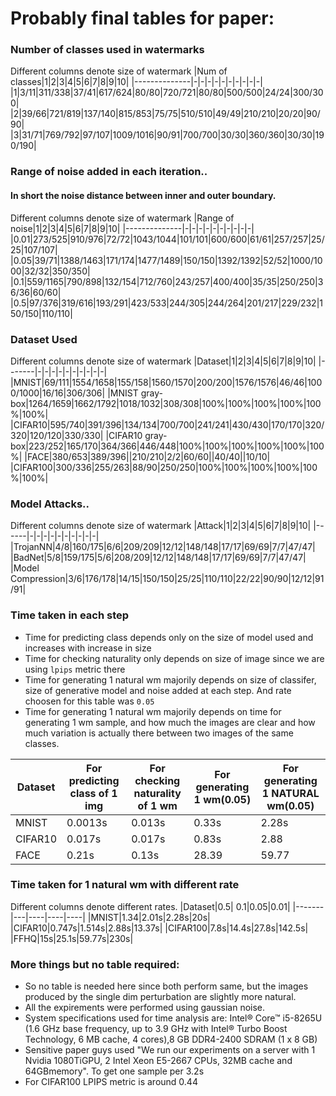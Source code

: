 # Probably final tables for paper:


### Number of classes used in watermarks
Different columns denote size of watermark 
|Num of classes|1|2|3|4|5|6|7|8|9|10|
|--------------|-|-|-|-|-|-|-|-|-|-|
|1|3/11|311/338|37/41|617/624|80/80|720/721|80/80|500/500|24/24|300/300|
|2|39/66|721/819|137/140|815/853|75/75|510/510|49/49|210/210|20/20|90/90|
|3|31/71|769/792|97/107|1009/1016|90/91|700/700|30/30|360/360|30/30|190/190|

### Range of noise added in each iteration..
#### In short the noise distance between inner and outer boundary.
Different columns denote size of watermark
|Range of noise|1|2|3|4|5|6|7|8|9|10|
|--------------|-|-|-|-|-|-|-|-|-|-|
|0.01|273/525|910/976|72/72|1043/1044|101/101|600/600|61/61|257/257|25/25|107/107|
|0.05|39/71|1388/1463|171/174|1477/1489|150/150|1392/1392|52/52|1000/1000|32/32|350/350|
|0.1|559/1165|790/898|132/154|712/760|243/257|400/400|35/35|250/250|36/36|60/60|
|0.5|97/376|319/616|193/291|423/533|244/305|244/264|201/217|229/232|150/150|110/110|

### Dataset Used
Different columns denote size of watermark
|Dataset|1|2|3|4|5|6|7|8|9|10|
|-------|-|-|-|-|-|-|-|-|-|-|
|MNIST|69/111|1554/1658|155/158|1560/1570|200/200|1576/1576|46/46|1000/1000|16/16|306/306|
|MNIST gray-box|1264/1659|1662/1792|1018/1032|308/308|100%|100%|100%|100%|100%|100%|
|CIFAR10|595/740|391/396|134/134|700/700|241/241|430/430|170/170|320/320|120/120|330/330|
|CIFAR10 gray-box|223/252|165/170|364/366|446/448|100%|100%|100%|100%|100%|100%|
|FACE|380/653|389/396||210/210|2/2|60/60||40/40||10/10|
|CIFAR100|300/336|255/263|88/90|250/250|100%|100%|100%|100%|100%|100%|

### Model Attacks..
Different columns denote size of watermark
|Attack|1|2|3|4|5|6|7|8|9|10|
|------|-|-|-|-|-|-|-|-|-|-|
|TrojanNN|4/8|160/175|6/6|209/209|12/12|148/148|17/17|69/69|7/7|47/47|
|BadNet|5/8|159/175|5/6|208/209|12/12|148/148|17/17|69/69|7/7|47/47|
|Model Compression|3/6|176/178|14/15|150/150|25/25|110/110|22/22|90/90|12/12|91/91|

### Time taken in each step
* Time for predicting class depends only on the size of model used and increases with increase in size
* Time for checking naturality only depends on size of image since we are using `lpips` metric there
* Time for generating 1 natural wm majorily depends on size of classifer, size of generative model and noise added at each step. And rate choosen for this table was `0.05`
* Time for generating 1 natural wm majorily depends on time for generating 1 wm sample, and how much the images are clear and how much variation is actually there between two images of the same classes.

|Dataset| For predicting class of 1 img| For checking naturality of 1 wm|For generating 1 wm(0.05)|For generating 1 NATURAL wm(0.05)|
|-------|------------------------------|--------------------------------|--------------------|---------------------------|
|MNIST|0.0013s|0.013s|0.33s|2.28s|
|CIFAR10|0.017s|0.017s|0.83s|2.88|
|FACE|0.21s|0.13s|28.39|59.77|

### Time taken for 1 natural wm with different rate
Different columns denote different rates.
|Dataset|0.5| 0.1|0.05|0.01|
|-------|---|----|----|----|
|MNIST|1.34|2.01s|2.28s|20s|
|CIFAR10|0.747s|1.514s|2.88s|13.37s|
|CIFAR100|7.8s|14.4s|27.8s|142.5s|
|FFHQ|15s|25.1s|59.77s|230s|

### More things but no table required:
* So no table is needed here since both perform same, but the images produced by the single dim perturbation are slightly more natural.
* All the expirements were performed using gaussian noise.
* System specifications used for time analysis are:
Intel® Core™ i5-8265U (1.6 GHz base frequency, up to 3.9 GHz with Intel® Turbo Boost Technology, 6 MB cache, 4 cores),8 GB DDR4-2400 SDRAM (1 x 8 GB)
* Sensitive paper guys used "We run our experiments on a server with 1 Nvidia 1080TiGPU, 2 Intel Xeon E5-2667 CPUs, 32MB cache and 64GBmemory". To get one sample per 3.2s
* For CIFAR100 LPIPS metric is around 0.44
